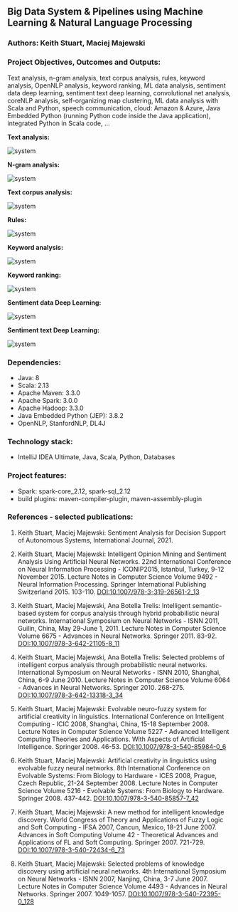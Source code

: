 ## Big Data System & Pipelines using Machine Learning & Natural Language Processing

### Authors: Keith Stuart, Maciej Majewski

### Project Objectives, Outcomes and Outputs: 
Text analysis, n-gram analysis, text corpus analysis, rules, keyword analysis, OpenNLP analysis, keyword ranking, ML data analysis, sentiment data deep learning, sentiment text deep learning, convolutional net analysis, coreNLP analysis, self-organizing map clustering, ML data analysis with Scala and Python, speech communication, cloud: Amazon & Azure, Java Embedded Python (running Python code inside the Java application), integrated Python in Scala code, ...

**Text analysis:**

![system](/images/system-1.jpg)

**N-gram analysis:**

![system](/images/system-2.jpg)

**Text corpus analysis:**

![system](/images/system-3.jpg)

**Rules:**

![system](/images/system-4.jpg)

**Keyword analysis:**

![system](/images/system-5.jpg)

**Keyword ranking:**

![system](/images/system-7.jpg)

**Sentiment data Deep Learning:**

![system](/images/system-9.jpg)

**Sentiment text Deep Learning:**

![system](/images/system-10.jpg)


### Dependencies:
* Java: 8
* Scala: 2.13
* Apache Maven: 3.3.0
* Apache Spark: 3.0.0 
* Apache Hadoop: 3.3.0
* Java Embedded Python (JEP): 3.8.2
* OpenNLP, StanfordNLP, DL4J


### Technology stack:
* IntelliJ IDEA Ultimate, Java, Scala, Python, Databases

### Project features: 
* Spark: spark-core_2.12, spark-sql_2.12
* build plugins: maven-compiler-plugin, maven-assembly-plugin

### References - selected publications:

1. Keith Stuart, Maciej Majewski: Sentiment Analysis for Decision Support of Autonomous Systems, International Journal, 2021.

2. Keith Stuart, Maciej Majewski: Intelligent Opinion Mining and Sentiment Analysis Using Artificial Neural Networks. 22nd International Conference on Neural Information Processing - ICONIP2015, Istanbul, Turkey, 9-12 November 2015. Lecture Notes in Computer Science Volume 9492 - Neural Information Processing. Springer International Publishing Switzerland 2015. 103-110. [DOI:10.1007/978-3-319-26561-2_13](https://doi.org/10.1007/978-3-319-26561-2_13)

3. Keith Stuart, Maciej Majewski, Ana Botella Trelis: Intelligent semantic-based system for corpus analysis through hybrid probabilistic neural networks. International Symposium on Neural Networks - ISNN 2011, Guilin, China, May 29-June 1, 2011. Lecture Notes in Computer Science Volume 6675 - Advances in Neural Networks. Springer 2011. 83-92. [DOI:10.1007/978-3-642-21105-8_11](https://doi.org/10.1007/978-3-642-21105-8_11)

4. Keith Stuart, Maciej Majewski, Ana Botella Trelis: Selected problems of intelligent corpus analysis through probabilistic neural networks. International Symposium on Neural Networks - ISNN 2010, Shanghai, China, 6-9 June 2010. Lecture Notes in Computer Science Volume 6064 - Advances in Neural Networks. Springer 2010. 268-275. [DOI:10.1007/978-3-642-13318-3_34](https://doi.org/10.1007/978-3-642-13318-3_34)

5. Keith Stuart, Maciej Majewski: Evolvable neuro-fuzzy system for artificial creativity in linguistics. International Conference on Intelligent Computing - ICIC 2008, Shanghai, China, 15-18 September 2008. Lecture Notes in Computer Science Volume 5227 - Advanced Intelligent Computing Theories and Applications. With Aspects of Artificial Intelligence. Springer 2008. 46-53. [DOI:10.1007/978-3-540-85984-0_6](https://doi.org/10.1007/978-3-540-85984-0_6)

6. Keith Stuart, Maciej Majewski: Artificial creativity in linguistics using evolvable fuzzy neural networks. 8th International Conference on Evolvable Systems: From Biology to Hardware - ICES 2008, Prague, Czech Republic, 21-24 September 2008. Lecture Notes in Computer Science Volume 5216 - Evolvable Systems: From Biology to Hardware. Springer 2008. 437-442. [DOI:10.1007/978-3-540-85857-7_42](https://doi.org/10.1007/978-3-540-85857-7_42)

7. Keith Stuart, Maciej Majewski: A new method for intelligent knowledge discovery. World Congress of Theory and Applications of Fuzzy Logic and Soft Computing - IFSA 2007, Cancun, Mexico, 18-21 June 2007. Advances in Soft Computing Volume 42 - Theoretical Advances and Applications of FL and Soft Computing. Springer 2007. 721-729. [DOI:10.1007/978-3-540-72434-6_73](https://doi.org/10.1007/978-3-540-72434-6_73)

8. Keith Stuart, Maciej Majewski: Selected problems of knowledge discovery using artificial neural networks. 4th International Symposium on Neural Networks - ISNN 2007, Nanjing, China, 3-7 June 2007. Lecture Notes in Computer Science Volume 4493 - Advances in Neural Networks. Springer 2007. 1049-1057. [DOI:10.1007/978-3-540-72395-0_128](https://doi.org/10.1007/978-3-540-72395-0_128)

